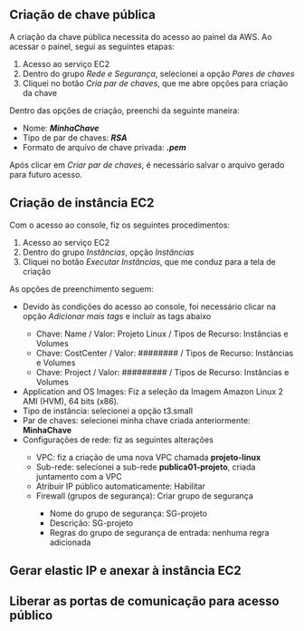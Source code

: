 ## Criação de chave pública
<p>A criação da chave pública necessita do acesso ao painel da AWS. Ao acessar o painel, segui as seguintes etapas:</p>
<ol>
  <li>Acesso ao serviço EC2</li>
  <li>Dentro do grupo <i>Rede e Segurança</i>, selecionei a opção <i>Pares de chaves</i></li>
  <li>Cliquei no botão <i>Cria par de chaves</i>, que me abre opções para criação da chave</li>
</ol>
Dentro das opções de criação, preenchi da seguinte maneira:
<ul>
  <li>Nome: <b><i>MinhaChave</i></b></li>
  <li>Tipo de par de chaves: <b><i>RSA</i></b></li>
  <li>Formato de arquivo de chave privada: <b><i>.pem</i></b></li>
</ul>
<p>Após clicar em <i>Criar par de chaves</i>, é necessário salvar o arquivo gerado para futuro acesso.</p>

## Criação de instância EC2
<p>Com o acesso ao console, fiz os seguintes procedimentos:</p>
<ol>
  <li>Acesso ao serviço EC2</li>
  <li>Dentro do grupo <i>Instâncias</i>, opção <i>Instâncias</i></li>
  <li>Cliquei no botão <i>Executar Instâncias</i>, que me conduz para a tela de criação</li>
</ol>
As opções de preenchimento seguem:
<ul>
  <li>Devido às condições do acesso ao console, foi necessário clicar na opção <i>Adicionar mais tags</i> e incluir as tags abaixo</li>
  <ul>
    <li>Chave: Name / Valor: Projeto Linux / Tipos de Recurso: Instâncias e Volumes</li>
    <li>Chave: CostCenter / Valor: ######## / Tipos de Recurso: Instâncias e Volumes</li>
    <li>Chave: Project / Valor: ######### / Tipos de Recurso: Instâncias e Volumes</li>
  </ul>
  <li>Application and OS Images: Fiz a seleção da Imagem Amazon Linux 2 AMI (HVM), 64 bits (x86).</li>
  <li>Tipo de instância: selecionei a opção t3.small</li>
  <li>Par de chaves: selecionei minha chave criada anteriormente: <b>MinhaChave</b></li>
  <li>Configurações de rede: fiz as seguintes alterações</li>
  <ul>
    <li>VPC: fiz a criação de uma nova VPC chamada <b>projeto-linux</b></li>
    <li>Sub-rede: selecionei a sub-rede <b>publica01-projeto</b>, criada juntamento com a VPC</li>
    <li>Atribuir IP público automaticamente: Habilitar</li>
    <li>Firewall (grupos de segurança): Criar grupo de segurança</li>
    <ul>
      <li>Nome do grupo de segurança: SG-projeto</li>
      <li>Descrição: SG-projeto</li>
      <li>Regras do grupo de segurança de entrada: nenhuma regra adicionada</li>
    </ul>
  </ul>
  
</ul>

## Gerar elastic IP e anexar à instância EC2

## Liberar as portas de comunicação para acesso público
